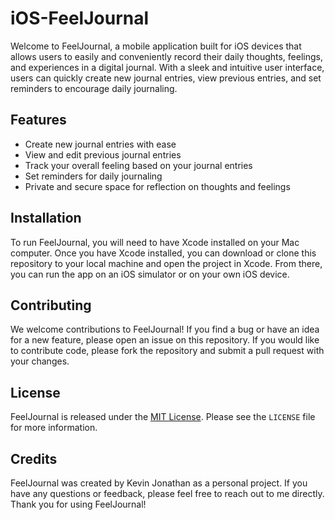 # iOS-FeelJournal

Welcome to FeelJournal, a mobile application built for iOS devices that allows users to easily and conveniently record their daily thoughts, feelings, and experiences in a digital journal. With a sleek and intuitive user interface, users can quickly create new journal entries, view previous entries, and set reminders to encourage daily journaling.

## Features

- Create new journal entries with ease
- View and edit previous journal entries
- Track your overall feeling based on your journal entries
- Set reminders for daily journaling
- Private and secure space for reflection on thoughts and feelings

## Installation

To run FeelJournal, you will need to have Xcode installed on your Mac computer. Once you have Xcode installed, you can download or clone this repository to your local machine and open the project in Xcode. From there, you can run the app on an iOS simulator or on your own iOS device.

## Contributing

We welcome contributions to FeelJournal! If you find a bug or have an idea for a new feature, please open an issue on this repository. If you would like to contribute code, please fork the repository and submit a pull request with your changes.

## License

FeelJournal is released under the [MIT License](https://raw.githubusercontent.com/KevinJonathan30/iOS-FeelJournal/master/LICENSE). Please see the `LICENSE` file for more information.

## Credits

FeelJournal was created by Kevin Jonathan as a personal project. If you have any questions or feedback, please feel free to reach out to me directly. Thank you for using FeelJournal!
